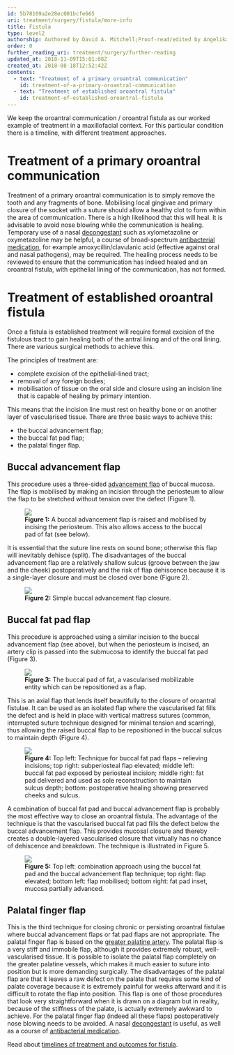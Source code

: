 ```yaml
---
id: 5b78169a2e28ec001bcfe665
uri: treatment/surgery/fistula/more-info
title: Fistula
type: level2
authorship: Authored by David A. Mitchell;Proof-read/edited by Angelika Sebald
order: 0
further_reading_uri: treatment/surgery/further-reading
updated_at: 2018-11-09T15:01:08Z
created_at: 2018-08-18T12:52:42Z
contents:
  - text: "Treatment of a primary oroantral communication"
    id: treatment-of-a-primary-oroantral-communication
  - text: "Treatment of established oroantral fistula"
    id: treatment-of-established-oroantral-fistula
---
```


<p>We keep the oroantral communication / oroantral fistula as our
    worked example of treatment in a maxillofacial context. For
    this particular condition there is a timeline, with different
    treatment approaches.</p>
<h1 id="treatment-of-a-primary-oroantral-communication">Treatment of a primary oroantral communication</h1>
<p>Treatment of a primary oroantral communication is to simply remove
    the tooth and any fragments of bone. Mobilising local gingivae
    and primary closure of the socket with a suture should allow
    a healthy clot to form within the area of communication.
    There is a high likelihood that this will heal. It is advisable
    to avoid nose blowing while the communication is healing.
    Temporary use of a nasal <a href="/treatment/other/medication/miscellaneous/decongestant">decongestant</a>    such as xylometazoline or oxymetazoline may be helpful, a
    course of broad-spectrum <a href="/treatment/other/medication/infection">antibacterial medication</a>,
    for example amoxycillin/clavulanic acid (effective against
    oral and nasal pathogens), may be required. The healing process
    needs to be reviewed to ensure that the communication has
    indeed healed and an oroantral fistula, with epithelial lining
    of the communication, has not formed.</p>
<h1 id="treatment-of-established-oroantral-fistula">Treatment of established oroantral fistula</h1>
<p>Once a fistula is established treatment will require formal excision
    of the fistulous tract to gain healing both of the antral
    lining and of the oral lining. There are various surgical
    methods to achieve this.</p>
<p>The principles of treatment are:</p>
<ul>
    <li>complete excision of the epithelial-lined tract;</li>
    <li>removal of any foreign bodies;</li>
    <li>mobilisation of tissue on the oral side and closure using
        an incision line that is capable of healing by primary
        intention.</li>
</ul>
<p>This means that the incision line must rest on healthy bone or
    on another layer of vascularised tissue. There are three
    basic ways to achieve this:</p>
<ul>
    <li>the buccal advancement flap;</li>
    <li>the buccal fat pad flap;</li>
    <li>the palatal finger flap.</li>
</ul>
<h2>Buccal advancement flap</h2>
<p>This procedure uses a three-sided <a href="/treatment/surgery/cancer/facial-skin-cancer/more-info">advancement flap</a>    of buccal mucosa. The flap is mobilised by making an incision
    through the periosteum to allow the flap to be stretched
    without tension over the defect (Figure 1).</p>
<figure><img src="/treatment-surgery-fistula-level2-figure1.jpg">
    <figcaption><strong>Figure 1:</strong> A buccal advancement flap is raised
        and mobilised by incising the periosteum. This also allows
        access to the buccal pad of fat (see below).</figcaption>
</figure>
<p>It is essential that the suture line rests on sound bone; otherwise
    this flap will inevitably dehisce (split). The disadvantages
    of the buccal advancement flap are a relatively shallow sulcus
    (groove between the jaw and the cheek) postoperatively and
    the risk of flap dehiscence because it is a single-layer
    closure and must be closed over bone (Figure 2).</p>
<figure><img src="/treatment-surgery-fistula-level2-figure2.jpg">
    <figcaption><strong>Figure 2:</strong> Simple buccal advancement flap
        closure.</figcaption>
</figure>
<h2>Buccal fat pad flap</h2>
<p>This procedure is approached using a similar incision to the
    buccal advancement flap (see above), but when the periosteum
    is incised, an artery clip is passed into the submucosa to
    identify the buccal fat pad (Figure 3).</p>
<figure><img src="/treatment-surgery-fistula-level2-figure3.jpg">
    <figcaption><strong>Figure 3:</strong> The buccal pad of fat, a vascularised
        mobilizable entity which can be repositioned as a flap.</figcaption>
</figure>
<p>This is an axial flap that lends itself beautifully to the closure
    of oroantral fistulae. It can be used as an isolated flap
    where the vascularised fat fills the defect and is held in
    place with vertical mattress sutures (common, interrupted
    suture technique designed for minimal tension and scarring),
    thus allowing the raised buccal flap to be repositioned in
    the buccal sulcus to maintain depth (Figure 4).</p>
<figure><img src="/treatment-surgery-fistula-level2-figure4.jpg">
    <figcaption><strong>Figure 4:</strong> Top left: Technique for buccal
        fat pad flaps – relieving incisions; top right: subperiosteal
        flap elevated; middle left: buccal fat pad exposed by
        periosteal incision; middle right: fat pad delivered
        and used as sole reconstruction to maintain sulcus depth;
        bottom: postoperative healing showing preserved cheeks
        and sulcus.</figcaption>
</figure>
<p>A combination of buccal fat pad and buccal advancement flap is
    probably the most effective way to close an oroantral fistula.
    The advantage of the technique is that the vascularised buccal
    fat pad fills the defect below the buccal advancement flap.
    This provides mucosal closure and thereby creates a double-layered
    vascularised closure that virtually has no chance of dehiscence
    and breakdown. The technique is illustrated in Figure 5.</p>
<figure><img src="/treatment-surgery-fistula-level2-figure5.jpg">
    <figcaption><strong>Figure 5:</strong> Top left: combination approach
        using the buccal fat pad and the buccal advancement flap
        technique; top right: flap elevated; bottom left: flap
        mobilised; bottom right: fat pad inset, mucosa partially
        advanced.</figcaption>
</figure>
<h2>Palatal finger flap</h2>
<p>This is the third technique for closing chronic or persisting
    oroantral fistulae where buccal advancement flaps or fat
    pad flaps are not appropriate. The palatal finger flap is
    based on the <a href="/diagnosis/anatomy">greater palatine artery</a>.
    The palatal flap is a very stiff and immobile flap, although
    it provides extremely robust, well-vascularised tissue. It
    is possible to isolate the palatal flap completely on the
    greater palatine vessels, which makes it much easier to suture
    into position but is more demanding surgically. The disadvantages
    of the palatal flap are that it leaves a raw defect on the
    palate that requires some kind of palate coverage because
    it is extremely painful for weeks afterward and it is difficult
    to rotate the flap into position. This flap is one of those
    procedures that look very straightforward when it is drawn
    on a diagram but in reality, because of the stiffness of
    the palate, is actually extremely awkward to achieve. For
    the palatal finger flap (indeed all these flaps) postoperatively
    nose blowing needs to be avoided. A nasal <a href="/treatment/other/medication/miscellaneous/decongestant">decongestant</a>    is useful, as well as a course of <a href="/treatment/other/medication/infection">antibacterial medication</a>.</p>
<p>Read about <a href="/treatment/timelines/fistula">timelines of treatment and outcomes for fistula</a>.</p>
